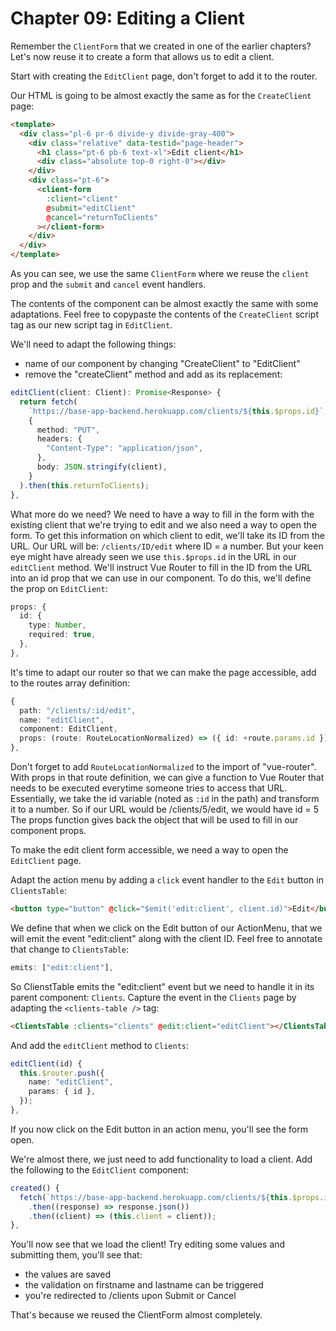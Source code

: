 # Chapter 09: Editing a Client

Remember the `ClientForm` that we created in one of the earlier chapters?
Let's now reuse it to create a form that allows us to edit a client.

Start with creating the `EditClient` page, don't forget to add it to the router.

Our HTML is going to be almost exactly the same as for the `CreateClient` page:

```html
<template>
  <div class="pl-6 pr-6 divide-y divide-gray-400">
    <div class="relative" data-testid="page-header">
      <h1 class="pt-6 pb-6 text-xl">Edit client</h1>
      <div class="absolute top-0 right-0"></div>
    </div>
    <div class="pt-6">
      <client-form
        :client="client"
        @submit="editClient"
        @cancel="returnToClients"
      ></client-form>
    </div>
  </div>
</template>
```

As you can see, we use the same `ClientForm` where we reuse the `client` prop and the `submit` and `cancel` event handlers.

The contents of the component can be almost exactly the same with some adaptations.
Feel free to copypaste the contents of the `CreateClient` script tag as our new script tag in `EditClient`.

We'll need to adapt the following things:

- name of our component by changing "CreateClient" to "EditClient"
- remove the "createClient" method and add as its replacement:

```ts
editClient(client: Client): Promise<Response> {
  return fetch(
    `https://base-app-backend.herokuapp.com/clients/${this.$props.id}`,
    {
      method: "PUT",
      headers: {
        "Content-Type": "application/json",
      },
      body: JSON.stringify(client),
    }
  ).then(this.returnToClients);
},
```

What more do we need?
We need to have a way to fill in the form with the existing client that we're trying to edit and we also need a way to open the form.
To get this information on which client to edit, we'll take its ID from the URL.
Our URL will be: `/clients/ID/edit` where ID = a number.
But your keen eye might have already seen we use `this.$props.id` in the URL in our `editClient` method.
We'll instruct Vue Router to fill in the ID from the URL into an id prop that we can use in our component.
To do this, we'll define the prop on `EditClient`:

```ts
props: {
  id: {
    type: Number,
    required: true,
  },
},
```

It's time to adapt our router so that we can make the page accessible, add to the routes array definition:

```ts
{
  path: "/clients/:id/edit",
  name: "editClient",
  component: EditClient,
  props: (route: RouteLocationNormalized) => ({ id: +route.params.id }),
},
```

Don't forget to add `RouteLocationNormalized` to the import of "vue-router".
With props in that route definition, we can give a function to Vue Router that needs to be executed everytime someone tries to access that URL.
Essentially, we take the id variable (noted as `:id` in the path) and transform it to a number.
So if our URL would be /clients/5/edit, we would have id = 5
The props function gives back the object that will be used to fill in our component props.

To make the edit client form accessible, we need a way to open the `EditClient` page.

Adapt the action menu by adding a `click` event handler to the `Edit` button in `ClientsTable`:

```html
<button type="button" @click="$emit('edit:client', client.id)">Edit</button>
```

We define that when we click on the Edit button of our ActionMenu, that we will emit the event "edit:client" along with the client ID.
Feel free to annotate that change to `ClientsTable`:

```ts
emits: ["edit:client"],
```

So ClienstTable emits the "edit:client" event but we need to handle it in its parent component: `Clients`.
Capture the event in the `Clients` page by adapting the `<clients-table />` tag:

```html
<ClientsTable :clients="clients" @edit:client="editClient"></ClientsTable>
```

And add the `editClient` method to `Clients`:

```ts
editClient(id) {
  this.$router.push({
    name: "editClient",
    params: { id },
  });
},
```

If you now click on the Edit button in an action menu, you'll see the form open.

We're almost there, we just need to add functionality to load a client.
Add the following to the `EditClient` component: 

```ts
created() {
  fetch(`https://base-app-backend.herokuapp.com/clients/${this.$props.id}`)
    .then((response) => response.json())
    .then((client) => (this.client = client));
},
```

You'll now see that we load the client!
Try editing some values and submitting them, you'll see that:

* the values are saved
* the validation on firstname and lastname can be triggered
* you're redirected to /clients upon Submit or Cancel

That's because we reused the ClientForm almost completely.